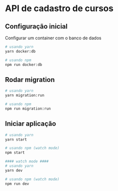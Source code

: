 # API de cadastro de cursos

## Configuração inicial

Configurar um container com o banco de dados

```bash
# usando yarn
yarn docker:db

# usando npm
npm run docker:db
```

## Rodar migration

```bash
# usando yarn
yarn migration:run

# usando npm
npm run migration:run
```

## Iniciar aplicação

```bash
# usando yarn
yarn start

# usando npm (watch mode)
npm start

#### watch mode ####
# usando yarn
yarn dev

# usando npm (watch mode)
npm run dev
```
